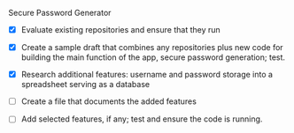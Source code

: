 Secure Password Generator

- [x] Evaluate existing repositories and ensure that they run

- [x] Create a sample draft that combines any repositories plus new code for building the main function of the app, secure password generation; test.

- [x] Research additional features: username and password storage into a spreadsheet serving as a database

- [ ] Create a file that documents the added features

- [ ] Add selected features, if any; test and ensure the code is running. 
